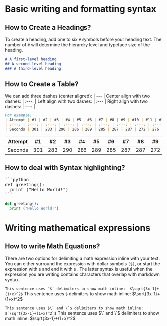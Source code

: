 # Basic writing and formatting syntax

## How to Create a Headings?
To create a heading, add one to six `#` symbols before your heading text. The number of `#` will determine the hierarchy level and typeface size of the heading.
``` markdown
# A first-level heading
## A second-level heading
### A third-level heading
```

## How to Create a Table?
We can add three dashes (center aligned): | --- |
Center align with two dashes: | :---: |
Left align with two dashes: | :--- |
Right align with two dashes: | ---: |

```markdown
For example: 
| Attempt | #1 | #2 | #3 | #4 | #5 | #6 | #7 | #8 | #9 | #10 | #11 | #12 |
| :---: | :---: | :---: | :---: | :---: | :---: | :---: | :---: | :---: | :---: | :---: | :---: | :---: |
| Seconds | 301 | 283 | 290 | 286 | 289 | 285 | 287 | 287 | 272 | 276 | 269 | 254 |
```
| Attempt | #1 | #2 | #3 | #4 | #5 | #6 | #7 | #8 | #9 | #10 | #11 | #12 |
| :---: | :---: | :---: | :---: | :---: | :---: | :---: | :---: | :---: | :---: | :---: | :---: | :---: |
| Seconds | 301 | 283 | 290 | 286 | 289 | 285 | 287 | 287 | 272 | 276 | 269 | 254 |

## How to deal with Syntax highlighting?
<pre>
```python
def greeting():
  print ("Hello World!")
```
</pre>
```python
def greeting():
  print ("Hello World!")
```

# Writing mathematical expressions
## How to write Math Equations?
There are two options for delimiting a math expression inline with your text. You can either surround the expression with dollar symbols `($)`, or start the expression with `$` and end it with `$.` The latter syntax is useful when the expression you are writing contains characters that overlap with markdown syntax.

```This sentence uses `$` delimiters to show math inline:  $\sqrt{3x-1}+(1+x)^2$```
This sentence uses `$` delimiters to show math inline:  $\sqrt{3x-1}+(1+x)^2$

```This sentence uses $\` and \`$ delimiters to show math inline:  $`\sqrt{3x-1}+(1+x)^2`$```
This sentence uses $\` and \`$ delimiters to show math inline:  $`\sqrt{3x-1}+(1+x)^2`$
	 	
